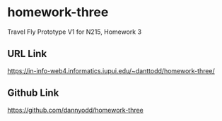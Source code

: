 # homework-three
 Travel Fly Prototype V1 for N215, Homework 3

 ## URL Link
 https://in-info-web4.informatics.iupui.edu/~danttodd/homework-three/

 ## Github Link
 https://github.com/dannyodd/homework-three
